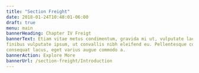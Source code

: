 ```yaml
---
title: "Section Freight"
date: 2018-01-24T10:48:01-06:00
draft: true
menu: main
bannerHeading: Chapter IV Freigt
bannerText: Etiam vitae metus condimentum, gravida mi ut, vulputate lacus. Fusce
finibus vulputate ipsum, ut convallis nibh eleifend eu. Pellentesque convallis
consequat lacus, eget varius augue commodo a.
bannerAction: Explore More
bannerUrl: /section-freight/Introduction
---
```

